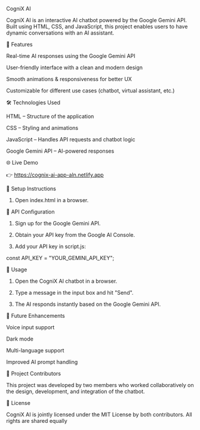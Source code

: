 CogniX AI

CogniX AI is an interactive AI chatbot powered by the Google Gemini API. Built using HTML, CSS, and JavaScript, this project enables users to have dynamic conversations with an AI assistant.

🚀 Features

Real-time AI responses using the Google Gemini API

User-friendly interface with a clean and modern design

Smooth animations & responsiveness for better UX

Customizable for different use cases (chatbot, virtual assistant, etc.)


🛠️ Technologies Used

HTML – Structure of the application

CSS – Styling and animations

JavaScript – Handles API requests and chatbot logic

Google Gemini API – AI-powered responses

🌐 Live Demo

👉 https://cognix-ai-app-aln.netlify.app


📌 Setup Instructions

1. Open index.html in a browser.



🔑 API Configuration

1. Sign up for the Google Gemini API.


2. Obtain your API key from the Google AI Console.


3. Add your API key in script.js:

const API_KEY = "YOUR_GEMINI_API_KEY";



🎯 Usage

1. Open the CogniX AI chatbot in a browser.


2. Type a message in the input box and hit "Send".


3. The AI responds instantly based on the Google Gemini API.



🔮 Future Enhancements

Voice input support

Dark mode

Multi-language support

Improved AI prompt handling


👥 Project Contributors

This project was developed by two members who worked collaboratively on the design, development, and integration of the chatbot.

📜 License

CogniX AI is jointly licensed under the MIT License by both contributors. All rights are shared equally
